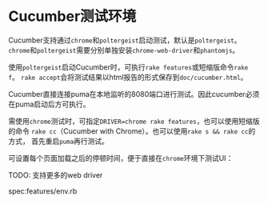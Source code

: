 # Cucumber测试环境

Cucumber支持通过`chrome`和`poltergeist`启动测试，默认是`poltergeist`。
`chrome`和`poltergeist`需要分别单独安装`chrome-web-driver`和`phantomjs`。

使用`poltergeist`启动Cucumber时，可执行`rake features`或短缩版命令`rake f`。
`rake accept`会将测试结果以html报告的形式保存到`doc/cucumber.html`。

Cucumber直接连接puma在本地监听的8080端口进行测试。因此cucumber必须在puma启动后方可执行。

需使用`chrome`测试时，可指定`DRIVER=chrome rake features`，也可以使用短缩版的命令
`rake cc`（Cucumber with Chrome）。也可以使用`rake s && rake cc`的方式，
首先重启`puma`再行测试。

可设置每个页面加载之后的停顿时间，便于直接在`chrome`环境下测试UI：


TODO: 支持更多的web driver

spec:features/env.rb
